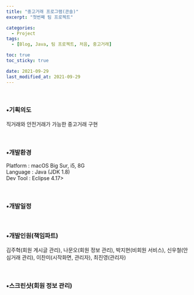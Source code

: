 ```yaml
---
title: "중고거래 프로그램(콘솔)"
excerpt: "첫번째 팀 프로젝트"

categories:
  - Project
tags:
  - [Blog, Java, 팀 프로젝트, 처음, 중고거래]

toc: true
toc_sticky: true

date: 2021-09-29
last_modified_at: 2021-09-29
---
```


<br>
<h3>•기획의도</h3>
<p>직거래와 안전거래가 가능한 중고거래 구현</p>
<br>
<h3>•개발환경</h3>
<p>Platform : macOS Big Sur, i5, 8G<br>
Language : Java (JDK 1.8)<br>
Dev Tool : Eclipse 4.17></p>
<br>
<h3>•개발일정<br></h3>
<br>
<h3>•개발인원(책임파트)<br></h3>
<p>김주혁(회원 게시글 관리), 나문오(회원 정보 관리), 박지현(비회원 서비스), 신우철(안심거래 관리), 이찬미(시작화면, 관리자), 최진영(관리자)</p>
<br>
<h3>•스크린샷(회원 정보 관리)<h3>
<br>
